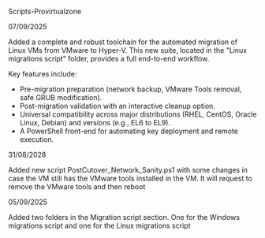 Scripts-Provirtualzone

07/09/2025

Added a complete and robust toolchain for the automated migration of Linux VMs from VMware to Hyper-V. This new suite, located in the "Linux migrations script" folder, provides a full end-to-end workflow.

Key features include:
- Pre-migration preparation (network backup, VMware Tools removal, safe GRUB modification).
- Post-migration validation with an interactive cleanup option.
- Universal compatibility across major distributions (RHEL, CentOS, Oracle Linux, Debian) and versions (e.g., EL6 to EL9).
- A PowerShell front-end for automating key deployment and remote execution.

31/08/2028

Added new script PostCutover_Network_Sanity.ps1 with some changes in
 case the VM still has the VMware tools installed in the VM. It will 
request to remove the VMware tools and then reboot

05/09/2025

Added two folders in the Migration script section. One for the Windows migrations script and one for the Linux migrations script
```


